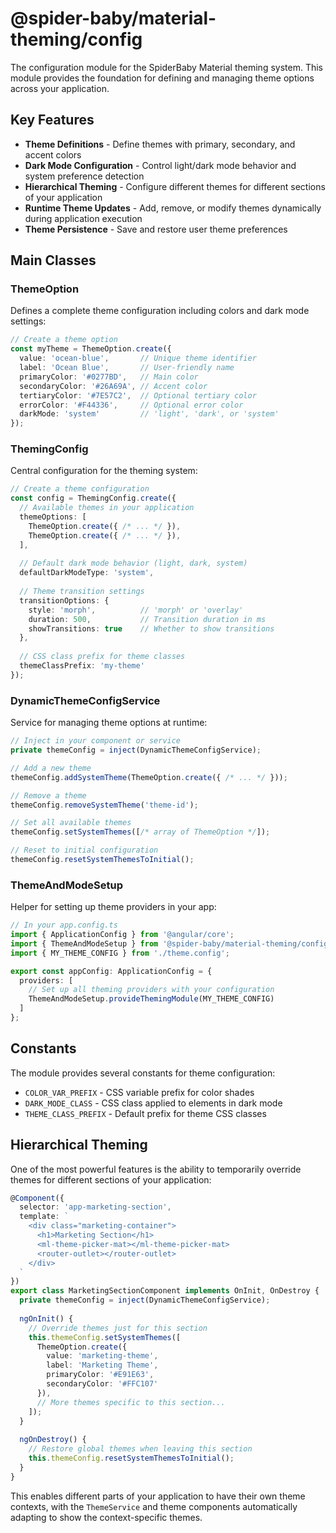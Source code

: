 # @spider-baby/material-theming/config

The configuration module for the SpiderBaby Material theming system. This module provides the foundation for defining and managing theme options across your application.

## Key Features

- **Theme Definitions** - Define themes with primary, secondary, and accent colors
- **Dark Mode Configuration** - Control light/dark mode behavior and system preference detection
- **Hierarchical Theming** - Configure different themes for different sections of your application
- **Runtime Theme Updates** - Add, remove, or modify themes dynamically during application execution
- **Theme Persistence** - Save and restore user theme preferences

## Main Classes

### ThemeOption

Defines a complete theme configuration including colors and dark mode settings:

```typescript
// Create a theme option
const myTheme = ThemeOption.create({
  value: 'ocean-blue',       // Unique theme identifier
  label: 'Ocean Blue',       // User-friendly name
  primaryColor: '#0277BD',   // Main color
  secondaryColor: '#26A69A', // Accent color
  tertiaryColor: '#7E57C2',  // Optional tertiary color
  errorColor: '#F44336',     // Optional error color
  darkMode: 'system'         // 'light', 'dark', or 'system'
});
```

### ThemingConfig

Central configuration for the theming system:

```typescript
// Create a theme configuration
const config = ThemingConfig.create({
  // Available themes in your application
  themeOptions: [
    ThemeOption.create({ /* ... */ }),
    ThemeOption.create({ /* ... */ }),
  ],
  
  // Default dark mode behavior (light, dark, system)
  defaultDarkModeType: 'system',
  
  // Theme transition settings
  transitionOptions: {
    style: 'morph',          // 'morph' or 'overlay'
    duration: 500,           // Transition duration in ms
    showTransitions: true    // Whether to show transitions
  },
  
  // CSS class prefix for theme classes
  themeClassPrefix: 'my-theme'
});
```

### DynamicThemeConfigService

Service for managing theme options at runtime:

```typescript
// Inject in your component or service
private themeConfig = inject(DynamicThemeConfigService);

// Add a new theme
themeConfig.addSystemTheme(ThemeOption.create({ /* ... */ }));

// Remove a theme
themeConfig.removeSystemTheme('theme-id');

// Set all available themes
themeConfig.setSystemThemes([/* array of ThemeOption */]);

// Reset to initial configuration
themeConfig.resetSystemThemesToInitial();
```

### ThemeAndModeSetup

Helper for setting up theme providers in your app:

```typescript
// In your app.config.ts
import { ApplicationConfig } from '@angular/core';
import { ThemeAndModeSetup } from '@spider-baby/material-theming/config';
import { MY_THEME_CONFIG } from './theme.config';

export const appConfig: ApplicationConfig = {
  providers: [
    // Set up all theming providers with your configuration
    ThemeAndModeSetup.provideThemingModule(MY_THEME_CONFIG)
  ]
};
```

## Constants

The module provides several constants for theme configuration:

- `COLOR_VAR_PREFIX` - CSS variable prefix for color shades
- `DARK_MODE_CLASS` - CSS class applied to elements in dark mode
- `THEME_CLASS_PREFIX` - Default prefix for theme CSS classes

## Hierarchical Theming

One of the most powerful features is the ability to temporarily override themes for different sections of your application:

```typescript
@Component({
  selector: 'app-marketing-section',
  template: `
    <div class="marketing-container">
      <h1>Marketing Section</h1>
      <ml-theme-picker-mat></ml-theme-picker-mat>
      <router-outlet></router-outlet>
    </div>
  `
})
export class MarketingSectionComponent implements OnInit, OnDestroy {
  private themeConfig = inject(DynamicThemeConfigService);
  
  ngOnInit() {
    // Override themes just for this section
    this.themeConfig.setSystemThemes([
      ThemeOption.create({
        value: 'marketing-theme',
        label: 'Marketing Theme',
        primaryColor: '#E91E63',
        secondaryColor: '#FFC107'
      }),
      // More themes specific to this section...
    ]);
  }
  
  ngOnDestroy() {
    // Restore global themes when leaving this section
    this.themeConfig.resetSystemThemesToInitial();
  }
}
```

This enables different parts of your application to have their own theme contexts, with the `ThemeService` and theme components automatically adapting to show the context-specific themes.